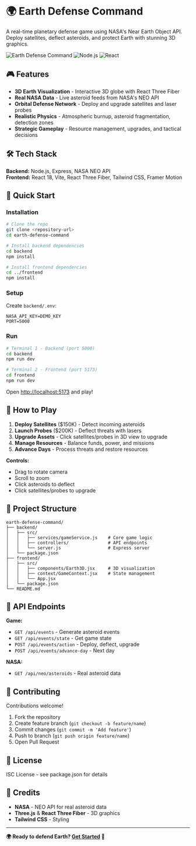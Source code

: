 # 🌍 Earth Defense Command

A real-time planetary defense game using NASA's Near Earth Object API. Deploy satellites, deflect asteroids, and protect Earth with stunning 3D graphics.

![Earth Defense Command](https://img.shields.io/badge/status-active-success) ![Node.js](https://img.shields.io/badge/node-%3E%3D16-brightgreen) ![React](https://img.shields.io/badge/react-18-blue)

## 🎮 Features

- **3D Earth Visualization** - Interactive 3D globe with React Three Fiber
- **Real NASA Data** - Live asteroid feeds from NASA's NEO API
- **Orbital Defense Network** - Deploy and upgrade satellites and laser probes
- **Realistic Physics** - Atmospheric burnup, asteroid fragmentation, detection zones
- **Strategic Gameplay** - Resource management, upgrades, and tactical decisions

## 🛠️ Tech Stack

**Backend:** Node.js, Express, NASA NEO API  
**Frontend:** React 18, Vite, React Three Fiber, Tailwind CSS, Framer Motion

## 🚀 Quick Start

### Installation

```bash
# Clone the repo
git clone <repository-url>
cd earth-defense-command

# Install backend dependencies
cd backend
npm install

# Install frontend dependencies
cd ../frontend
npm install
```

### Setup

Create `backend/.env`:
```env
NASA_API_KEY=DEMO_KEY
PORT=5000
```

### Run

```bash
# Terminal 1 - Backend (port 5000)
cd backend
npm run dev

# Terminal 2 - Frontend (port 5173)
cd frontend
npm run dev
```

Open [http://localhost:5173](http://localhost:5173) and play!

## 🎯 How to Play

1. **Deploy Satellites** ($150K) - Detect incoming asteroids
2. **Launch Probes** ($200K) - Deflect threats with lasers
3. **Upgrade Assets** - Click satellites/probes in 3D view to upgrade
4. **Manage Resources** - Balance funds, power, and missions
5. **Advance Days** - Process threats and restore resources

**Controls:**
- Drag to rotate camera
- Scroll to zoom
- Click asteroids to deflect
- Click satellites/probes to upgrade

## 📁 Project Structure

```
earth-defense-command/
├── backend/
│   ├── src/
│   │   ├── services/gameService.js    # Core game logic
│   │   ├── controllers/               # API endpoints
│   │   └── server.js                  # Express server
│   └── package.json
├── frontend/
│   ├── src/
│   │   ├── components/Earth3D.jsx     # 3D visualization
│   │   ├── context/GameContext.jsx    # State management
│   │   └── App.jsx
│   └── package.json
└── README.md
```

## 🔗 API Endpoints

**Game:**
- `GET /api/events` - Generate asteroid events
- `GET /api/events/state` - Get game state
- `POST /api/events/action` - Deploy, deflect, upgrade
- `POST /api/events/advance-day` - Next day

**NASA:**
- `GET /api/neo/asteroids` - Real asteroid data

## 🤝 Contributing

Contributions welcome!

1. Fork the repository
2. Create feature branch (`git checkout -b feature/name`)
3. Commit changes (`git commit -m 'Add feature'`)
4. Push to branch (`git push origin feature/name`)
5. Open Pull Request

## 📄 License

ISC License - see package.json for details

## 🙏 Credits

- **NASA** - NEO API for real asteroid data
- **Three.js** & **React Three Fiber** - 3D graphics
- **Tailwind CSS** - Styling

---

**🌍 Ready to defend Earth? [Get Started](#-quick-start) 🚀**
